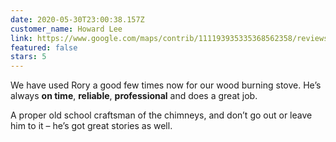 ```yaml
---
date: 2020-05-30T23:00:38.157Z
customer_name: Howard Lee
link: https://www.google.com/maps/contrib/111193935335368562358/reviews
featured: false
stars: 5
---
```

We have used Rory a good few times now for our wood burning stove. He’s always **on time**, **reliable**, **professional** and does a great job. 

A proper old school craftsman of the chimneys, and don’t go out or leave him to it – he’s got great stories as well.